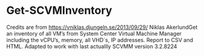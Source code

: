 # Get-SCVMInventory
Credits are from https://vniklas.djungeln.se/2013/09/29/ Niklas AkerlundGet an inventory of all VM’s from System Center Virtual Machine Manager including the vCPU’s, memory, all VHD´s, IP addresses.  Report to CSV and HTML. Adapted to work with last actuallly SCVMM version 3.2.8224
